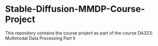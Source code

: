 # Stable-Diffusion-MMDP-Course-Project

This repository contains the course project as part of the course DA323: Multimodal Data Processing Part II

